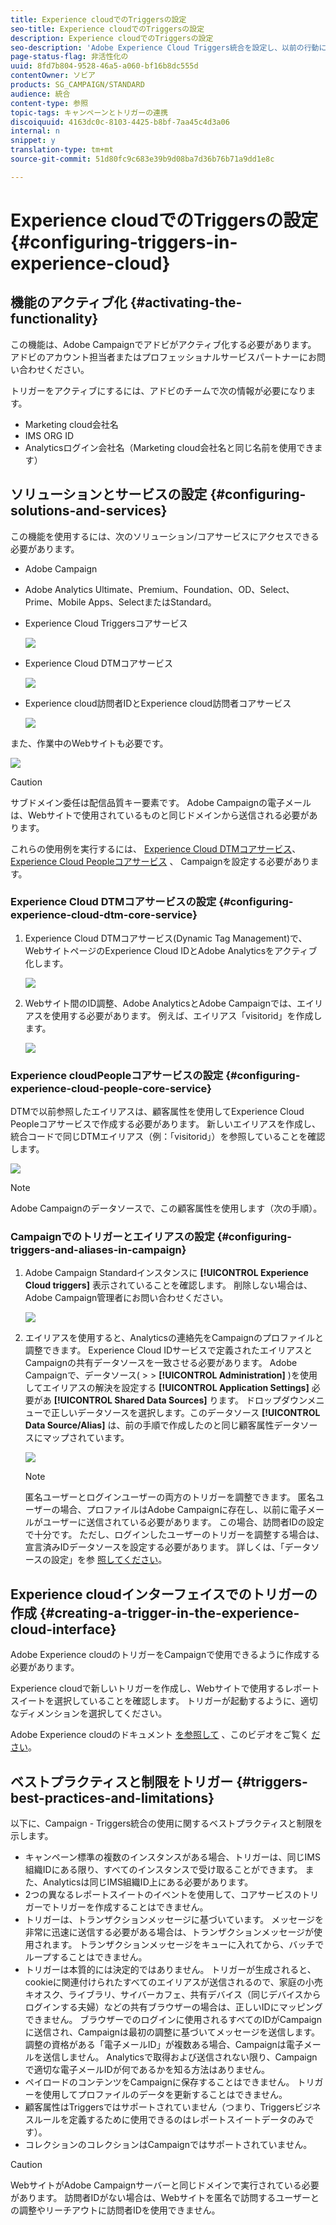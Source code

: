 ```yaml
---
title: Experience cloudでのTriggersの設定
seo-title: Experience cloudでのTriggersの設定
description: Experience cloudでのTriggersの設定
seo-description: 'Adobe Experience Cloud Triggers統合を設定し、以前の行動に基づいてパーソナライズされた配信を顧客に送信する方法を説明します。 '
page-status-flag: 非活性化の
uuid: 8fd7b804-9528-46a5-a060-bf16b8dc555d
contentOwner: ソビア
products: SG_CAMPAIGN/STANDARD
audience: 統合
content-type: 参照
topic-tags: キャンペーンとトリガーの連携
discoiquuid: 4163dc0c-8103-4425-b8bf-7aa45c4d3a06
internal: n
snippet: y
translation-type: tm+mt
source-git-commit: 51d80fc9c683e39b9d08ba7d36b76b71a9dd1e8c

---
```



# Experience cloudでのTriggersの設定{#configuring-triggers-in-experience-cloud}

## 機能のアクティブ化 {#activating-the-functionality}

この機能は、Adobe Campaignでアドビがアクティブ化する必要があります。 アドビのアカウント担当者またはプロフェッショナルサービスパートナーにお問い合わせください。

トリガーをアクティブにするには、アドビのチームで次の情報が必要になります。

* Marketing cloud会社名
* IMS ORG ID
* Analyticsログイン会社名（Marketing cloud会社名と同じ名前を使用できます）

## ソリューションとサービスの設定 {#configuring-solutions-and-services}

この機能を使用するには、次のソリューション/コアサービスにアクセスできる必要があります。

* Adobe Campaign
* Adobe Analytics Ultimate、Premium、Foundation、OD、Select、Prime、Mobile Apps、SelectまたはStandard。
* Experience Cloud Triggersコアサービス

   ![](assets/trigger_uc_prereq_1.png)

* Experience Cloud DTMコアサービス

   ![](assets/trigger_uc_prereq_2.png)

* Experience cloud訪問者IDとExperience cloud訪問者コアサービス

   ![](assets/trigger_uc_prereq_3.png)

また、作業中のWebサイトも必要です。

![](assets/trigger_uc_prereq_4.png)

>[!CAUTION]
>
>サブドメイン委任は配信品質キー要素です。 Adobe Campaignの電子メールは、Webサイトで使用されているものと同じドメインから送信される必要があります。

これらの使用例を実行するには、 [Experience Cloud DTMコアサービス](#configuring-experience-cloud-dtm-core-service)、 [Experience Cloud Peopleコアサービス](#configuring-experience-cloud-people-core-service) 、 [](#configuring-triggers-and-aliases-in-campaign) Campaignを設定する必要があります。

### Experience Cloud DTMコアサービスの設定 {#configuring-experience-cloud-dtm-core-service}

1. Experience Cloud DTMコアサービス(Dynamic Tag Management)で、WebサイトページのExperience Cloud IDとAdobe Analyticsをアクティブ化します。

   ![](assets/trigger_uc_conf_1.png)

1. Webサイト間のID調整、Adobe AnalyticsとAdobe Campaignでは、エイリアスを使用する必要があります。 例えば、エイリアス「visitorid」を作成します。

   ![](assets/trigger_uc_conf_2.png)

### Experience cloudPeopleコアサービスの設定 {#configuring-experience-cloud-people-core-service}

DTMで以前参照したエイリアスは、顧客属性を使用してExperience Cloud Peopleコアサービスで作成する必要があります。 新しいエイリアスを作成し、統合コードで同じDTMエイリアス（例：「visitorid」）を参照していることを確認します。

![](assets/trigger_uc_conf_3.png)

>[!NOTE]
>
>Adobe Campaignのデータソースで、この顧客属性を使用します（次の手順）。

### Campaignでのトリガーとエイリアスの設定 {#configuring-triggers-and-aliases-in-campaign}

1. Adobe Campaign Standardインスタンスに **[!UICONTROL Experience Cloud triggers]** 表示されていることを確認します。 削除しない場合は、Adobe Campaign管理者にお問い合わせください。

   ![](assets/remarketing_1.png)

1. エイリアスを使用すると、Analyticsの連絡先をCampaignのプロファイルと調整できます。 Experience Cloud IDサービスで定義されたエイリアスとCampaignの共有データソースを一致させる必要があります。 Adobe Campaignで、データソース( &gt; &gt; **[!UICONTROL Administration]** )を使用してエイリアスの解決を設定する **[!UICONTROL Application Settings]** 必要があ **[!UICONTROL Shared Data Sources]** ります。 ドロップダウンメニューで正しいデータソースを選択します。このデータソース **[!UICONTROL Data Source/Alias]** は、前の手順で作成したのと同じ顧客属性データソースにマップされています。

   ![](assets/trigger_uc_conf_5.png)

   >[!NOTE]
   >
   >匿名ユーザーとログインユーザーの両方のトリガーを調整できます。 匿名ユーザーの場合、プロファイルはAdobe Campaignに存在し、以前に電子メールがユーザーに送信されている必要があります。 この場合、訪問者IDの設定で十分です。 ただし、ログインしたユーザーのトリガーを調整する場合は、宣言済みIDデータソースを設定する必要があります。 詳しくは、「データソースの設定」を参 [照してください](../../integrating/using/provisioning-and-configuring-integration-with-audience-manager-or-people-core-service.md#step-2--configure-the-data-sources)。

## Experience cloudインターフェイスでのトリガーの作成 {#creating-a-trigger-in-the-experience-cloud-interface}

Adobe Experience cloudのトリガーをCampaignで使用できるように作成する必要があります。

Experience cloudで新しいトリガーを作成し、Webサイトで使用するレポートスイートを選択していることを確認します。 トリガーが起動するように、適切なディメンションを選択してください。

Adobe Experience cloudのドキュメント [を参照して](https://marketing.adobe.com/resources/help/en_US/mcloud/triggers.html) 、このビデオをご覧く [ださい](https://helpx.adobe.com/marketing-cloud/how-to/email-marketing.html#step-two)。

## ベストプラクティスと制限をトリガー {#triggers-best-practices-and-limitations}

以下に、Campaign - Triggers統合の使用に関するベストプラクティスと制限を示します。

* キャンペーン標準の複数のインスタンスがある場合、トリガーは、同じIMS組織IDにある限り、すべてのインスタンスで受け取ることができます。 また、Analyticsは同じIMS組織ID上にある必要があります。
* 2つの異なるレポートスイートのイベントを使用して、コアサービスのトリガーでトリガーを作成することはできません。
* トリガーは、トランザクションメッセージに基づいています。 メッセージを非常に迅速に送信する必要がある場合は、トランザクションメッセージが使用されます。 トランザクションメッセージをキューに入れてから、バッチでループすることはできません。
* トリガーは本質的には決定的ではありません。 トリガーが生成されると、cookieに関連付けられたすべてのエイリアスが送信されるので、家庭の小売キオスク、ライブラリ、サイバーカフェ、共有デバイス（同じデバイスからログインする夫婦）などの共有ブラウザーの場合は、正しいIDにマッピングできません。 ブラウザーでのログインに使用されるすべてのIDがCampaignに送信され、Campaignは最初の調整に基づいてメッセージを送信します。 調整の資格がある「電子メールID」が複数ある場合、Campaignは電子メールを送信しません。 Analyticsで取得および送信されない限り、Campaignで適切な電子メールIDが何であるかを知る方法はありません。
* ペイロードのコンテンツをCampaignに保存することはできません。 トリガーを使用してプロファイルのデータを更新することはできません。
* 顧客属性はTriggersではサポートされていません（つまり、Triggersビジネスルールを定義するために使用できるのはレポートスイートデータのみです）。
* コレクションのコレクションはCampaignではサポートされていません。

>[!CAUTION]
>
>WebサイトがAdobe Campaignサーバーと同じドメインで実行されている必要があります。 訪問者IDがない場合は、Webサイトを匿名で訪問するユーザーとの調整やリーチアウトに訪問者IDを使用できません。

